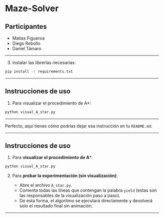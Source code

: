 # Maze-Solver

## Participantes

- Matías Figueroa
- Diego Rebollo
- Daniel Támaro   
---

3. Instalar las librerías necesarias:

```bash
pip install -r requirements.txt
```
---

## Instrucciones de uso

1. Para visualizar el procedimiento de A*:

```bash
python visual_A_star.py
```
---

Perfecto, aquí tienes cómo podrías dejar esa instrucción en tu `README.md`:

---

## Instrucciones de uso

1. Para **visualizar el procedimiento de A***:

```bash
python visual_A_star.py
```

2. Para **probar la experimentación (sin visualización)**:

   * Abre el archivo `A_star.py`.
   * Comenta todas las líneas que contengan la palabra `yield` (estas son las responsables de la visualización paso a paso).
   * De esta forma, el algoritmo se ejecutará directamente y devolverá solo el resultado final sin animación.

---

